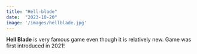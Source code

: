 ```yaml
---
title: "Hell-blade"
date:  "2023-10-20"
image: '/images/hellblade.jpg'
---
```

__Hell Blade__ is very famous game even though it is relatively new. Game was first introduced in 2021!